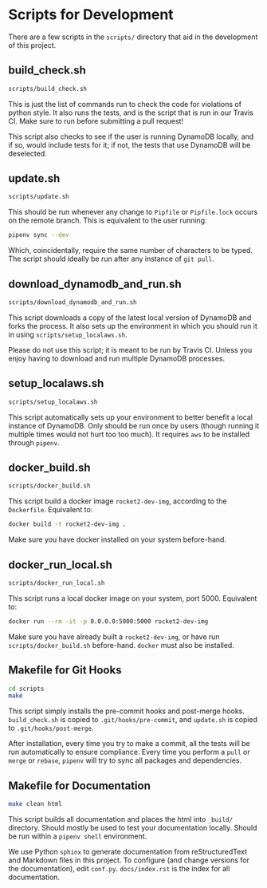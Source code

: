 # Scripts for Development

There are a few scripts in the `scripts/` directory that aid in the development
of this project.

## build_check.sh

```sh
scripts/build_check.sh
```

This is just the list of commands run to check the code for violations of python
style. It also runs the tests, and is the script that is run in our Travis CI.
Make sure to run before submitting a pull request!

This script also checks to see if the user is running DynamoDB locally, and if
so, would include tests for it; if not, the tests that use DynamoDB will be
deselected.

## update.sh

```sh
scripts/update.sh
```

This should be run whenever any change to `Pipfile` or `Pipfile.lock` occurs on
the remote branch. This is equivalent to the user running:

```sh
pipenv sync --dev
```

Which, coincidentally, require the same number of characters to be typed. The
script should ideally be run after any instance of `git pull`.

## download_dynamodb_and_run.sh

```sh
scripts/download_dynamodb_and_run.sh
```

This script downloads a copy of the latest local version of DynamoDB and forks
the process. It also sets up the environment in which you should run it in using
`scripts/setup_localaws.sh`.

Please do not use this script; it is meant to be run by Travis CI. Unless you
enjoy having to download and run multiple DynamoDB processes.

## setup_localaws.sh

```sh
scripts/setup_localaws.sh
```

This script automatically sets up your environment to better benefit a local
instance of DynamoDB. Only should be run once by users (though running it
multiple times would not hurt too too much). It requires `aws` to be installed
through `pipenv`.

## docker_build.sh

```sh
scripts/docker_build.sh
```

This script build a docker image `rocket2-dev-img`, according to the
`Dockerfile`. Equivalent to:

```sh
docker build -t rocket2-dev-img .
```

Make sure you have docker installed on your system before-hand.

## docker_run_local.sh

```sh
scripts/docker_run_local.sh
```

This script runs a local docker image on your system, port 5000. Equivalent to:

```sh
docker run --rm -it -p 0.0.0.0:5000:5000 rocket2-dev-img
```

Make sure you have already built a `rocket2-dev-img`, or have run
`scripts/docker_build.sh` before-hand. `docker` must also be installed.

## Makefile for Git Hooks

```sh
cd scripts
make
```

This script simply installs the pre-commit hooks and post-merge hooks.
`build_check.sh` is copied to `.git/hooks/pre-commit`, and `update.sh` is copied
to `.git/hooks/post-merge`.

After installation, every time you try to make a commit, all the tests will be
run automatically to ensure compliance. Every time you perform a `pull` or
`merge` or `rebase`, `pipenv` will try to sync all packages and dependencies.

## Makefile for Documentation

```sh
make clean html
```

This script builds all documentation and places the html into `_build/`
directory. Should mostly be used to test your documentation locally. Should be
run within a `pipenv shell` environment.

We use Python `sphinx` to generate documentation from reStructuredText and
Markdown files in this project. To configure (and change versions for the
documentation), edit `conf.py`. `docs/index.rst` is the index for all documentation.
